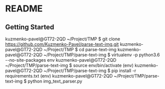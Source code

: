 README
==================

Getting Started
---------------

kuzmenko-pavel@GT72-2QD ~/Project/TMP $ git clone https://github.com/Kuzmenko-Pavel/parse-text-img.git
kuzmenko-pavel@GT72-2QD ~/Project/TMP $ cd parse-text-img
kuzmenko-pavel@GT72-2QD ~/Project/TMP/parse-text-img $ virtualenv -p python3.6 --no-site-packages env
kuzmenko-pavel@GT72-2QD ~/Project/TMP/parse-text-img $ source env/bin/activate
(env) kuzmenko-pavel@GT72-2QD ~/Project/TMP/parse-text-img $ pip install -r requirements.txt 
(env) kuzmenko-pavel@GT72-2QD ~/Project/TMP/parse-text-img $ python img_text_parser.py
